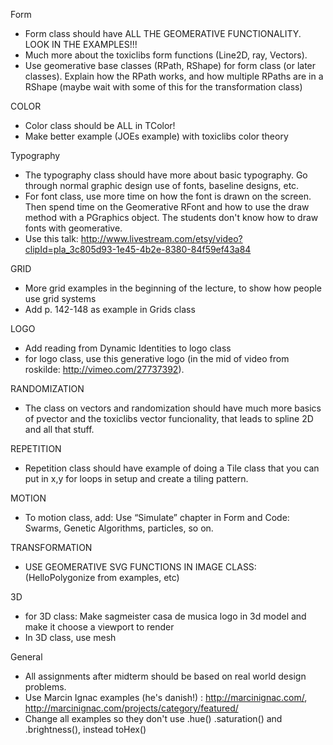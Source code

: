 Form

* Form class should have ALL THE GEOMERATIVE FUNCTIONALITY. LOOK IN THE EXAMPLES!!!
* Much more about the toxiclibs form functions (Line2D, ray, Vectors).
* Use geomerative base classes (RPath, RShape) for form class (or later classes). Explain how the RPath works, and how multiple RPaths are in a RShape (maybe wait with some of this for the transformation class) 

COLOR

* Color class should be ALL in TColor!
* Make better example (JOEs example) with toxiclibs color theory

Typography

* The typography class should have more about basic typography. Go through normal graphic design use of fonts, baseline designs, etc.
* For font class, use more time on how the font is drawn on the screen. Then spend time on the Geomerative RFont and how to use the draw method with a PGraphics object. The students don't know how to draw fonts with geomerative.
* Use this talk: http://www.livestream.com/etsy/video?clipId=pla_3c805d93-1e45-4b2e-8380-84f59ef43a84

GRID

* More grid examples in the beginning of the lecture, to show how people use grid systems
* Add p. 142-148 as example in Grids class

LOGO

* Add reading from Dynamic Identities to logo class
* for logo class, use this generative logo (in the mid of video from roskilde: http://vimeo.com/27737392).

RANDOMIZATION

* The class on vectors and randomization should have much more basics of pvector and the toxiclibs vector funcionality, that leads to spline 2D and all that stuff.

REPETITION

* Repetition class should have example of doing a Tile class that you can put in x,y for loops in setup and create a tiling pattern.

MOTION

* To motion class, add: Use “Simulate” chapter in Form and Code: Swarms, Genetic Algorithms, particles, so on.

TRANSFORMATION

* USE GEOMERATIVE SVG FUNCTIONS IN IMAGE CLASS: (HelloPolygonize from examples, etc)

3D

* for 3D class: Make sagmeister casa de musica logo in 3d model and make it choose a viewport to render
* In 3D class, use mesh

General

* All assignments after midterm should be based on real world design problems.
* Use Marcin Ignac examples (he's danish!) : http://marcinignac.com/, http://marcinignac.com/projects/category/featured/
* Change all examples so they don't use .hue() .saturation() and .brightness(), instead toHex()